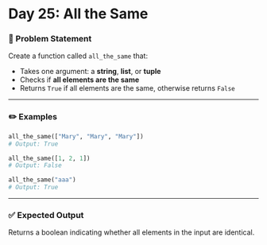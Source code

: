 # Day 25: All the Same

### 🔹 Problem Statement  
Create a function called `all_the_same` that:

- Takes one argument: a **string**, **list**, or **tuple**
- Checks if **all elements are the same**
- Returns `True` if all elements are the same, otherwise returns `False`

---

### ✏️ Examples

```python
all_the_same(["Mary", "Mary", "Mary"])
# Output: True

all_the_same([1, 2, 1])
# Output: False

all_the_same("aaa")
# Output: True
```
---
### ✅ Expected Output
Returns a boolean indicating whether all elements in the input are identical.